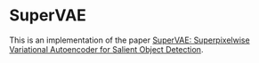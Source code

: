 # SuperVAE
This is an implementation of the paper [SuperVAE: Superpixelwise Variational Autoencoder for Salient Object Detection](https://ojs.aaai.org//index.php/AAAI/article/view/4876).
